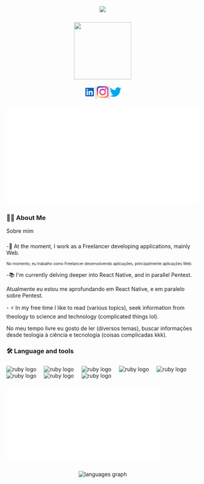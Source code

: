 <p align="center">
  <img src="http://img.shields.io/static/v1?label=STATUS&message=EM%20CONSTRUÇÃO&color=GREEN&style=for-the-badge" />
</p>

###

<div align="center">
  <img width="150" height="150"
    src="https://media.licdn.com/dms/image/D4D03AQEZQX9lxXUIuA/profile-displayphoto-shrink_800_800/0/1693006895045?e=1711584000&v=beta&t=fbvBhuO6Dy0et_nZAh46Wp3deXvNmsLXsEiBNxdDjow" />
  <div align="center" style="display: flex; flex-direction: row; justify-content: center; padding-top: 15px;">
    <a href="https://www.linkedin.com/in/ednaldocaetanoguedes">
      <img src="/icons/linkedin-svgrepo-com.svg" height="30" alt="Linkedin" />
    </a>
    <img width="4px" alt="" />
    <a href=" https://www.instagram.com/egbsdev">
      <img src="/icons/instagram-svgrepo-com.svg" height="30" alt="Instagram" />
    </a>
    <img width="4px" alt="" />
    <a href=" mailto:ednaldocaetanoguedes@gmail.com">
      <img src="/icons/twitter-color-svgrepo-com.svg" height="30" alt="Enviar email..." />
    </a>
  </div>
</div>


###

<p align="center">
  <img width="700px" src="intro.svg" alt="Click to see the source" />
</p>

###

<img src="https://visitor-badge.laobi.icu/badge?page_id=edcaetanoguedes&" hidden="true" />

###

<h3 align="left">👩‍💻 About Me</h3>
<p>Sobre mim</p>

###

<p align="left">-🔭 At the moment, I work as a Freelancer developing applications, mainly Web.</p>
<p align="left" style="font-size: x-small">No momento, eu trabalho como Freelancer desenvolvendo aplicações,
  principalmente aplicações Web.
<p>

<p align="left">-📚 I'm currently delving deeper into React Native, and in parallel Pentest.</p>
<p align="left">Atualmente eu estou me aprofundando em React Native, e em paralelo sobre Pentest.</p>

<p align="left">- ⚡ In my free time I like to read (various topics), seek information from theology to science and
  technology (complicated things lol).</p>
<p align="left">No meu tempo livre eu gosto de ler (diversos temas), buscar informações desde teologia à ciência e
  tecnologia (coisas complicadas kkk).</p>

###

<h3 align="left">🛠 Language and tools</h3>

###

<div align="left">
  <img src="https://cdn.jsdelivr.net/gh/devicons/devicon/icons/javascript/javascript-original.svg" height="40"
    alt="ruby logo" />
  <img width="12" />
  <img src="https://cdn.jsdelivr.net/gh/devicons/devicon/icons/react/react-original-wordmark.svg" height="40"
    alt="ruby logo" />
  <img width="12" />
  <img src="https://cdn.jsdelivr.net/gh/devicons/devicon/icons/nodejs/nodejs-original.svg" height="40"
    alt="ruby logo" />
  <img width="12" />
  <img src="https://cdn.jsdelivr.net/gh/devicons/devicon/icons/nextjs/nextjs-original-wordmark.svg" height="40"
    alt="ruby logo" />
  <img width="12" />
  <img src="https://cdn.jsdelivr.net/gh/devicons/devicon/icons/redux/redux-original.svg" height="40" alt="ruby logo" />
  <img width="12" />
  <img src="https://cdn.jsdelivr.net/gh/devicons/devicon/icons/mysql/mysql-original.svg" height="40" alt="ruby logo" />
  <img width="12" />
  <img src="https://cdn.jsdelivr.net/gh/devicons/devicon/icons/git/git-original.svg" height="40" alt="ruby logo" />
  <img width="12" />
  <img src="https://cdn.jsdelivr.net/gh/devicons/devicon/icons/vscode/vscode-original.svg" height="40"
    alt="ruby logo" />
</div>

###

<img alt="" width="400" src="https://github.com/lowlighter/metrics/blob/examples/metrics.plugin.starlists.languages.svg"
  alt="" />

###

<div align="center">
  <img
    src="https://github-readme-stats.vercel.app/api/top-langs?username=edcaetanoguedes&locale=en&hide_title=false&layout=compact&card_width=320&langs_count=5&theme=dracula&hide_border=false"
    height="150" alt="languages graph" />
</div>

###